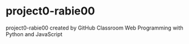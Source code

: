 # project0-rabie00
project0-rabie00 created by GitHub Classroom
Web Programming with Python and JavaScript
